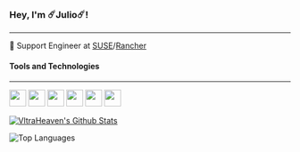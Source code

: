 ### Hey, I'm ☄️Julio☄️! 
---
🐂 Support Engineer at [SUSE](https://suse.com)/[Rancher](https://rancher.com)

#### Tools and Technologies
---
<img src="https://cdn.jsdelivr.net/gh/devicons/devicon/icons/kubernetes/kubernetes-plain.svg" width="30" height="30"/> <img src="https://cdn.jsdelivr.net/gh/devicons/devicon/icons/k3s/k3s-original.svg" width="30" height="30"/> <img src="https://cdn.jsdelivr.net/gh/devicons/devicon/icons/go/go-original.svg" width="30" height="30"/> <img src="https://cdn.jsdelivr.net/gh/devicons/devicon/icons/terraform/terraform-original.svg" width="30" height="30"/> <img src="https://cdn.jsdelivr.net/gh/devicons/devicon/icons/python/python-original.svg" width="30" height="30"/> <img src="https://cdn.jsdelivr.net/gh/devicons/devicon/icons/bash/bash-original.svg" width="30" height="30"/> 




[![VltraHeaven's Github Stats](https://github-readme-stats.vercel.app/api?username=VltraHeaven&show_icons=true&theme=dracula)](https://github.com/anuraghazra/github-readme-stats)

![Top Languages](https://github-readme-stats.vercel.app/api/top-langs/?username=VltraHeaven&theme=dracula)

<!--
**VltraHeaven/VltraHeaven** is a ✨ _special_ ✨ repository because its `README.md` (this file) appears on your GitHub profile.

Here are some ideas to get you started:

- 🔭 I’m currently working on ...
- 🌱 I’m currently learning ...
- 👯 I’m looking to collaborate on ...
- 🤔 I’m looking for help with ...
- 💬 Ask me about ...
- 📫 How to reach me: ...
- 😄 Pronouns: ...
- ⚡ Fun fact: ...
-->
